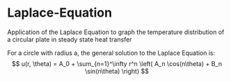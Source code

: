 # Laplace-Equation
Application of the Laplace Equation to graph the temperature distribution of a circular plate in steady state heat transfer


For a circle with radius a, the general solution to the Laplace Equation is:
$$
u(r, \theta) = A_0 + \sum_{n=1}^\infty r^n \left( A_n \cos(n\theta) + B_n \sin(n\theta) \right)
$$
